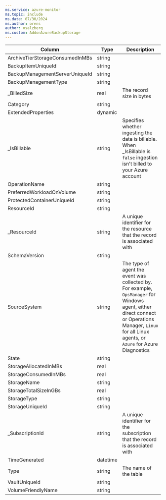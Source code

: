 ```yaml
---
ms.service: azure-monitor
ms.topic: include
ms.date: 07/30/2024
ms.author: orens
author: osalzberg
ms.custom: AddonAzureBackupStorage
---
```



| Column | Type | Description |
|---|---|---|
| ArchiveTierStorageConsumedInMBs | string |   |
| BackupItemUniqueId | string |   |
| BackupManagementServerUniqueId | string |   |
| BackupManagementType | string |   |
| _BilledSize | real | The record size in bytes |
| Category | string |   |
| ExtendedProperties | dynamic |   |
| _IsBillable | string | Specifies whether ingesting the data is billable. When _IsBillable is `false` ingestion isn't billed to your Azure account |
| OperationName | string |   |
| PreferredWorkloadOnVolume | string |   |
| ProtectedContainerUniqueId | string |   |
| ResourceId | string |   |
| _ResourceId | string | A unique identifier for the resource that the record is associated with |
| SchemaVersion | string |   |
| SourceSystem | string | The type of agent the event was collected by. For example, `OpsManager` for Windows agent, either direct connect or Operations Manager, `Linux` for all Linux agents, or `Azure` for Azure Diagnostics |
| State | string |   |
| StorageAllocatedInMBs | real |   |
| StorageConsumedInMBs | real |   |
| StorageName | string |   |
| StorageTotalSizeInGBs | real |   |
| StorageType | string |   |
| StorageUniqueId | string |   |
| _SubscriptionId | string | A unique identifier for the subscription that the record is associated with |
| TimeGenerated | datetime |   |
| Type | string | The name of the table |
| VaultUniqueId | string |   |
| VolumeFriendlyName | string |   |
